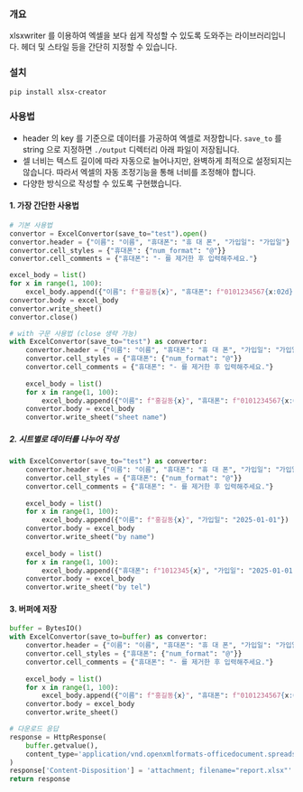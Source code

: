 ### 개요
xlsxwriter 를 이용하여 엑셀을 보다 쉽게 작성할 수 있도록 도와주는 라이브러리입니다.
헤더 및 스타일 등을 간단히 지정할 수 있습니다.

### 설치
```bash
pip install xlsx-creator
```

### 사용법
- header 의 key 를 기준으로 데이터를 가공하여 엑셀로 저장합니다. `save_to` 를 string 으로 지정하면 `./output` 디렉터리 아래 파일이 저장됩니다.
- 셀 너비는 텍스트 길이에 따라 자동으로 늘어나지만, 완벽하게 최적으로 설정되지는 않습니다. 따라서 엑셀의 자동 조정기능을 통해 너비를 조정해야 합니다.
- 다양한 방식으로 작성할 수 있도록 구현했습니다.

#### 1. 가장 간단한 사용법
```python
# 기본 사용법
convertor = ExcelConvertor(save_to="test").open()
convertor.header = {"이름": "이름", "휴대폰": "휴 대 폰", "가입일": "가입일"}
convertor.cell_styles = {"휴대폰": {"num_format": "@"}}
convertor.cell_comments = {"휴대폰": "- 를 제거한 후 입력해주세요."}

excel_body = list()
for x in range(1, 100):
    excel_body.append({"이름": f"홍길동{x}", "휴대폰": f"0101234567{x:02d}", "가입일": "2025-01-01"})
convertor.body = excel_body
convertor.write_sheet()
convertor.close()

# with 구문 사용법 (close 생략 가능)
with ExcelConvertor(save_to="test") as convertor:
    convertor.header = {"이름": "이름", "휴대폰": "휴 대 폰", "가입일": "가입일"}
    convertor.cell_styles = {"휴대폰": {"num_format": "@"}}
    convertor.cell_comments = {"휴대폰": "- 를 제거한 후 입력해주세요."}
    
    excel_body = list()
    for x in range(1, 100):
        excel_body.append({"이름": f"홍길동{x}", "휴대폰": f"0101234567{x:02d}", "가입일": "2025-01-01"})
    convertor.body = excel_body
    convertor.write_sheet("sheet name")
```

##### 2. 시트별로 데이터를 나누어 작성
```python
with ExcelConvertor(save_to="test") as convertor:
    convertor.header = {"이름": "이름", "휴대폰": "휴 대 폰", "가입일": "가입일"}
    convertor.cell_styles = {"휴대폰": {"num_format": "@"}}
    convertor.cell_comments = {"휴대폰": "- 를 제거한 후 입력해주세요."}
    
    excel_body = list()
    for x in range(1, 100):
        excel_body.append({"이름": f"홍길동{x}", "가입일": "2025-01-01"})
    convertor.body = excel_body
    convertor.write_sheet("by name")
    
    excel_body = list()
    for x in range(1, 100):
        excel_body.append({"휴대폰": f"1012345{x}", "가입일": "2025-01-01"})
    convertor.body = excel_body
    convertor.write_sheet("by tel")
```

#### 3. 버퍼에 저장
```python
buffer = BytesIO()
with ExcelConvertor(save_to=buffer) as convertor: 
    convertor.header = {"이름": "이름", "휴대폰": "휴 대 폰", "가입일": "가입일"}
    convertor.cell_styles = {"휴대폰": {"num_format": "@"}}
    convertor.cell_comments = {"휴대폰": "- 를 제거한 후 입력해주세요."}
    
    excel_body = list()
    for x in range(1, 100):
        excel_body.append({"이름": f"홍길동{x}", "휴대폰": f"0101234567{x:02d}", "가입일": "2025-01-01"})
    convertor.body = excel_body
    convertor.write_sheet()

# 다운로드 응답
response = HttpResponse(
    buffer.getvalue(),
    content_type='application/vnd.openxmlformats-officedocument.spreadsheetml.sheet'
)
response['Content-Disposition'] = 'attachment; filename="report.xlsx"'
return response
```
